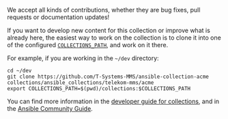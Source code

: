 We accept all kinds of contributions, whether they are bug fixes, pull requests or documentation updates!

If you want to develop new content for this collection or improve what is already here, the easiest way to work on the collection is to clone it into one of the configured [`COLLECTIONS_PATH`](https://docs.ansible.com/ansible/latest/reference_appendices/config.html#collections-paths), and work on it there.

For example, if you are working in the `~/dev` directory:

```
cd ~/dev
git clone https://github.com/T-Systems-MMS/ansible-collection-acme collections/ansible_collections/telekom-mms/acme
export COLLECTIONS_PATH=$(pwd)/collections:$COLLECTIONS_PATH
```

You can find more information in the [developer guide for collections](https://docs.ansible.com/ansible/devel/dev_guide/developing_collections.html#contributing-to-collections), and in the [Ansible Community Guide](https://docs.ansible.com/ansible/latest/community/index.html).
